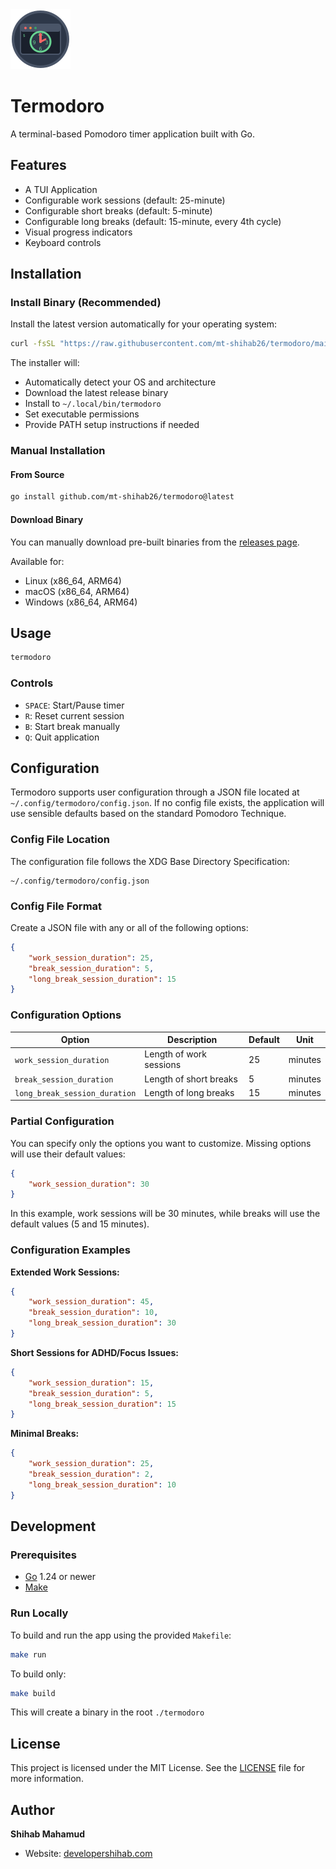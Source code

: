 <div>
  <img src="./assets/logo.svg" alt="Termodoro Logo" width="96" height="96">
</div>

# Termodoro

A terminal-based Pomodoro timer application built with Go.

## Features

- A TUI Application
- Configurable work sessions (default: 25-minute)
- Configurable short breaks (default: 5-minute)
- Configurable long breaks (default: 15-minute, every 4th cycle)
- Visual progress indicators
- Keyboard controls

## Installation

### Install Binary (Recommended)

Install the latest version automatically for your operating system:

```bash
curl -fsSL "https://raw.githubusercontent.com/mt-shihab26/termodoro/main/install.sh?$(date +%s)" | bash
```

The installer will:

- Automatically detect your OS and architecture
- Download the latest release binary
- Install to `~/.local/bin/termodoro`
- Set executable permissions
- Provide PATH setup instructions if needed

### Manual Installation

#### From Source

```bash
go install github.com/mt-shihab26/termodoro@latest
```

#### Download Binary

You can manually download pre-built binaries from the [releases page](https://github.com/mt-shihab26/termodoro/releases/latest).

Available for:

- Linux (x86_64, ARM64)
- macOS (x86_64, ARM64)
- Windows (x86_64, ARM64)

## Usage

```bash
termodoro
```

### Controls

- `SPACE`: Start/Pause timer
- `R`: Reset current session
- `B`: Start break manually
- `Q`: Quit application

## Configuration

Termodoro supports user configuration through a JSON file located at `~/.config/termodoro/config.json`. If no config file exists, the application will use sensible defaults based on the standard Pomodoro Technique.

### Config File Location

The configuration file follows the XDG Base Directory Specification:

```
~/.config/termodoro/config.json
```

### Config File Format

Create a JSON file with any or all of the following options:

```json
{
    "work_session_duration": 25,
    "break_session_duration": 5,
    "long_break_session_duration": 15
}
```

### Configuration Options

| Option                        | Description             | Default | Unit    |
| ----------------------------- | ----------------------- | ------- | ------- |
| `work_session_duration`       | Length of work sessions | 25      | minutes |
| `break_session_duration`      | Length of short breaks  | 5       | minutes |
| `long_break_session_duration` | Length of long breaks   | 15      | minutes |

### Partial Configuration

You can specify only the options you want to customize. Missing options will use their default values:

```json
{
    "work_session_duration": 30
}
```

In this example, work sessions will be 30 minutes, while breaks will use the default values (5 and 15 minutes).

### Configuration Examples

**Extended Work Sessions:**

```json
{
    "work_session_duration": 45,
    "break_session_duration": 10,
    "long_break_session_duration": 30
}
```

**Short Sessions for ADHD/Focus Issues:**

```json
{
    "work_session_duration": 15,
    "break_session_duration": 5,
    "long_break_session_duration": 15
}
```

**Minimal Breaks:**

```json
{
    "work_session_duration": 25,
    "break_session_duration": 2,
    "long_break_session_duration": 10
}
```

## Development

### Prerequisites

- [Go](https://golang.org/dl/) 1.24 or newer
- [Make](https://www.gnu.org/software/make/)

### Run Locally

To build and run the app using the provided `Makefile`:

```bash
make run
```

To build only:

```bash
make build
```

This will create a binary in the root `./termodoro`

## License

This project is licensed under the MIT License. See the [LICENSE](LICENSE) file for more information.

## Author

**Shihab Mahamud**

- Website: [developershihab.com](https://developershihab.com)
